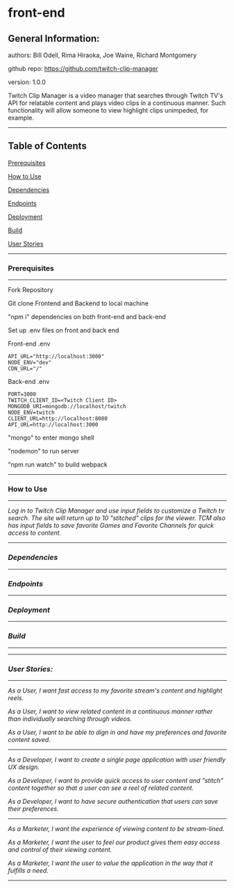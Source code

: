 # front-end

General Information:
---

authors: Bill Odell, Rima Hiraoka, Joe Waine, Richard Montgomery

github repo: https://github.com/twitch-clip-manager

version: 1.0.0

Twitch Clip Manager is a video manager that searches through Twitch TV's API for relatable content and plays video clips in a continuous manner. Such functionality will allow someone to view highlight clips unimpeded, for example.

---

Table of Contents
---

[Prerequisites](#prerequisites)

[How to Use](#how-to-use)

[Dependencies](#dependencies)

[Endpoints](#endpoints)

[Deployment](#deployment)

[Build](#build)

[User Stories](#user-stories)

---

### Prerequisites
---

Fork Repository

Git clone Frontend and Backend to local machine

"npm i" dependencies on both front-end and back-end

Set up .env files on front and back end

Front-end .env

```
API_URL="http://localhost:3000"
NODE_ENV="dev"
CDN_URL="/"
```

Back-end .env

```
PORT=3000
TWITCH_CLIENT_ID=<Twitch Client ID>
MONGODB_URI=mongodb://localhost/twitch
NODE_ENV=twitch
CLIENT_URL=http://localhost:8080
API_URL=http://localhost:3000
```

"mongo" to enter mongo shell

"nodemon" to run server

"npm run watch" to build webpack

---

### How to Use
---

<address link>

Log in to Twitch Clip Manager and use input fields to customize a Twitch tv search. The site will return up to 10 "stitched" clips for the viewer. TCM also has input fields to save favorite Games and Favorite Channels for quick access to content.

---

### Dependencies

---

### Endpoints
---

### Deployment
---

### Build
---

---

### User Stories:
---
As a User,
 I want fast access to my favorite stream's content and highlight reels.

As a User,
 I want to view related content in a continuous manner rather than individually searching through videos.

As a User,
 I want to be able to dign in and have my preferences and favorite content saved.

---

As a Developer,
 I want to create a single page application with user friendly UX design.

As a Developer,
 I want to provide quick access to user content and "stitch" content together so that a user can see a reel of related content.

As a Developer,
 I want to have secure authentication that users can save their preferences.

---

As a Marketer,
 I want the experience of viewing content to be stream-lined.

As a Marketer,
 I want the user to feel our product gives them easy access and control of their viewing content.

As a Marketer,
 I want the user to value the application in the way that it fulfills a need.
 
 ---
